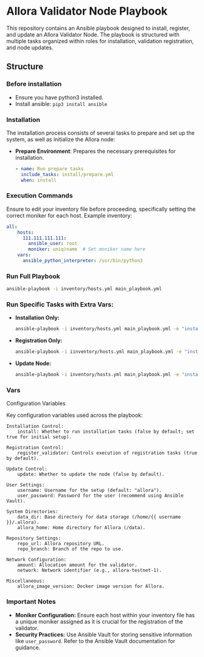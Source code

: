 # Allora Validator Node Playbook

This repository contains an Ansible playbook designed to install, register, and update an Allora Validator Node. The playbook is structured with multiple tasks organized within roles for installation, validation registration, and node updates.

## Structure

### Before installation
- Ensure you have python3 installed.
- Install ansible: `pip3 install ansible`

### Installation

The installation process consists of several tasks to prepare and set up the system, as well as initialize the Allora node:

- **Prepare Environment**: Prepares the necessary prerequisites for installation.
  
  ```yaml
  - name: Run prepare tasks
    include_tasks: install/prepare.yml
    when: install
    ```


### Execution Commands

Ensure to edit your inventory file before proceeding, specifically setting the correct moniker for each host. 
Example inventory:
  ```yaml
  all:
      hosts:
        111.111.111.111:
          ansible_user: root
          moniker: uniq)name  # Set moniker name here
      vars:
        ansible_python_interpreter: /usr/bin/python3
   ```

### Run Full Playbook

```bash
ansible-playbook -i inventory/hosts.yml main_playbook.yml
```

### Run Specific Tasks with Extra Vars:
- **Installation Only:** 
    ```bash
    ansible-playbook -i inventory/hosts.yml main_playbook.yml -e "install=true register_validator=false update=false"
    ```
- **Registration Only:** 
    ```bash
    ansible-playbook -i iinventory/hosts.yml main_playbook.yml -e "install=false register_validator=true update=false"
    ```
- **Update Node:** 
    ```bash
    ansible-playbook -i inventory/hosts.yml main_playbook.yml -e "install=false register_validator=false update=true"
    ```

### Vars
Configuration Variables

Key configuration variables used across the playbook:

    Installation Control:
        install: Whether to run installation tasks (false by default; set true for initial setup).

    Registration Control:
        register_validator: Controls execution of registration tasks (true by default).

    Update Control:
        update: Whether to update the node (false by default).

    User Settings:
        username: Username for the setup (default: "allora").
        user_password: Password for the user (recommend using Ansible Vault).

    System Directories:
        data_dir: Base directory for data storage (/home/{{ username }}/.allora).
        allora_home: Home directory for Allora (/data).

    Repository Settings:
        repo_url: Allora repository URL.
        repo_branch: Branch of the repo to use.

    Network Configuration:
        amount: Allocation amount for the validator.
        network: Network identifier (e.g., allora-testnet-1).

    Miscellaneous:
        allora_image_version: Docker image version for Allora.


### Important Notes
- **Moniker Configuration:** Ensure each host within your inventory file has a unique moniker assigned as it is crucial for the registration of the validator.
- **Security Practices:** Use Ansible Vault for storing sensitive information like `user_password`. Refer to the Ansible Vault documentation for guidance.


